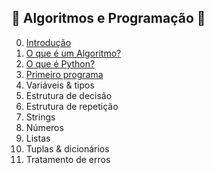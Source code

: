 ## :construction: Algoritmos e Programação :construction:

0. [Introdução](intro.md)
1. [O que é um Algoritmo?](algoritmo.md)
2. [O que é Python?](python.md)
3. [Primeiro programa](primeiro_programa.md)
4. Variáveis & tipos
5. Estrutura de decisão
6. Estrutura de repetição
7. Strings
8. Números
9. Listas
10. Tuplas & dicionários
11. Tratamento de erros
